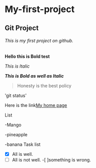 # My-first-project
## Git Project
###### This is my first project on github.
**Hello this is Bold test**

*This is Italic*

***This is Bold as well as Italic***
> Honesty is the best policy

'git status'

Here is the link[My home page](https://github.com/Talha-82542/My-first-project/edit/master/README.md)

List

-Mango

-pineapple

-banana
Task list
-[x] All is well.
-[ ] All is not well.
-[ ]something is wrong.
